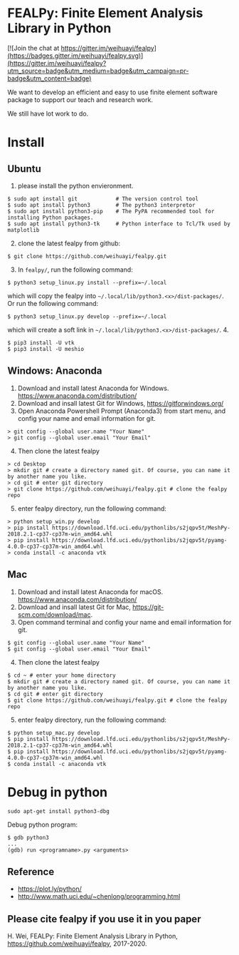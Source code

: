 # FEALPy: Finite Element Analysis Library in Python

[![Join the chat at https://gitter.im/weihuayi/fealpy](https://badges.gitter.im/weihuayi/fealpy.svg)](https://gitter.im/weihuayi/fealpy?utm_source=badge&utm_medium=badge&utm_campaign=pr-badge&utm_content=badge)

We want to develop an efficient and easy to use finite element software
package to support our teach and research work. 

We still have lot work to do. 

# Install

## Ubuntu

1. please install the python envieronment. 
```
$ sudo apt install git            # The version control tool
$ sudo apt install python3        # The python3 interpretor 
$ sudo apt install python3-pip    # The PyPA recommended tool for installing Python packages.
$ sudo apt install python3-tk     # Python interface to Tcl/Tk used by matplotlib 
```
2. clone the latest fealpy from github:
```
$ git clone https://github.com/weihuayi/fealpy.git
```
3. In `fealpy/`, run the following command: 
```
$ python3 setup_linux.py install --prefix=~/.local
```
which will copy the fealpy into `~/.local/lib/python3.<x>/dist-packages/`.  Or run the following command:
```
$ python3 setup_linux.py develop --prefix=~/.local
```
which will create a soft link in `~/.local/lib/python3.<x>/dist-packages/`.
4. 
```
$ pip3 install -U vtk
$ pip3 install -U meshio
```



## Windows: Anaconda

1. Download and install latest Anaconda for Windows. https://www.anaconda.com/distribution/
2. Download and insall latest Git for Windows, https://gitforwindows.org/
3. Open Anaconda Powershell Prompt (Anaconda3) from start menu, and config your name and email information for git. 
```
> git config --global user.name "Your Name"
> git config --global user.email "Your Email"
```
4. Then clone the latest fealpy
```
> cd Desktop
> mkdir git # create a directory named git. Of course, you can name it by another name you like.
> cd git # enter git directory
> git clone https://github.com/weihuayi/fealpy.git # clone the fealpy repo
```
5. enter fealpy directory, run the following command:
```
> python setup_win.py develop 
> pip install https://download.lfd.uci.edu/pythonlibs/s2jqpv5t/MeshPy-2018.2.1-cp37-cp37m-win_amd64.whl
> pip install https://download.lfd.uci.edu/pythonlibs/s2jqpv5t/pyamg-4.0.0-cp37-cp37m-win_amd64.whl
> conda install -c anaconda vtk 
```

## Mac
1. Download and install latest Anaconda for macOS. https://www.anaconda.com/distribution/
2. Download and insall latest Git for Mac, https://git-scm.com/download/mac.
3. Open command terminal and config your name and email information for git. 
```
$ git config --global user.name "Your Name"
$ git config --global user.email "Your Email"
```
4. Then clone the latest fealpy
```
$ cd ~ # enter your home directory 
$ mkdir git # create a directory named git. Of course, you can name it by another name you like.
$ cd git # enter git directory
$ git clone https://github.com/weihuayi/fealpy.git # clone the fealpy repo
```
5. enter fealpy directory, run the following command:
```
$ python setup_mac.py develop 
$ pip install https://download.lfd.uci.edu/pythonlibs/s2jqpv5t/MeshPy-2018.2.1-cp37-cp37m-win_amd64.whl
$ pip install https://download.lfd.uci.edu/pythonlibs/s2jqpv5t/pyamg-4.0.0-cp37-cp37m-win_amd64.whl
$ conda install -c anaconda vtk
```

# Debug in python 

```
sudo apt-get install python3-dbg
```

Debug python program:

```
$ gdb python3
...
(gdb) run <programname>.py <arguments>
```

## Reference

* https://plot.ly/python/
* http://www.math.uci.edu/~chenlong/programming.html


## Please cite fealpy if you use it in you paper

H. Wei, FEALPy: Finite Element Analysis Library in Python, https://github.com/weihuayi/fealpy, 2017-2020.
